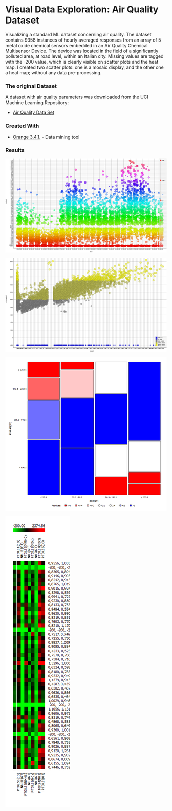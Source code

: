 
Visual Data Exploration: Air Quality Dataset
=======================================================

Visualizing a standard ML dataset concerning air quality. The dataset contains 9358 instances of hourly averaged responses from an array of 5 metal oxide chemical sensors embedded in an Air Quality Chemical Multisensor Device. The device was located in the field of a significantly polluted area, at road level, within an Italian city. Missing values are tagged with the -200 value, which is clearly visible on scatter plots and the heat map. I created two scatter plots: one is a mosaic display, and the other one a heat map; without any data pre-processing.

### The original Dataset

A dataset with air quality parameters was downloaded from the UCI Machine Learning Repository:

* [Air Quality Data Set](https://archive.ics.uci.edu/ml/datasets/Air+Quality)


### Created With

* [Orange 3.4.1.](https://orange.biolab.si/) - Data mining tool


### Results

![1-CO-Time-Scatter Plot - Matko Soric](https://raw.githubusercontent.com/matkosoric/Data-Visualizations/master/Orange/AirQuality/1-CO-time-scatter-plot.png?raw=true "1-CO-Time-Scatter Plot")

![2-CO-PT-scatter-plot - Matko Soric](https://raw.githubusercontent.com/matkosoric/Data-Visualizations/master/Orange/AirQuality/2-CO-PT-scatter-plot.png?raw=true "2-CO-PT-scatter-plot")

![3-NO2-O3-mosaic - Matko Soric](https://raw.githubusercontent.com/matkosoric/Data-Visualizations/master/Orange/AirQuality/3-NO2-O3-mosaic.png?raw=true "3-NO2-O3-mosaic")

![4-heat-map - Matko Soric](https://raw.githubusercontent.com/matkosoric/Data-Visualizations/master/Orange/AirQuality/4-heat-map.png?raw=true "4-heat-map.png")